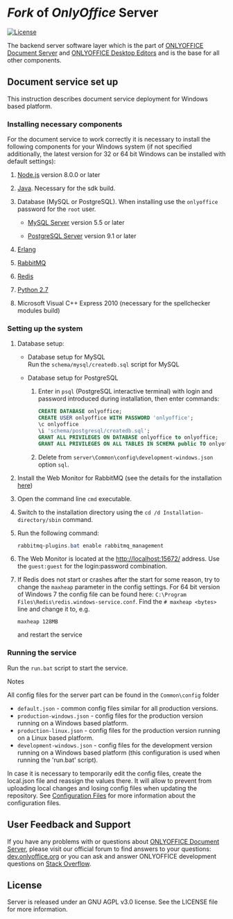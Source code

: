 
# _Fork_ of *OnlyOffice* Server

[![License](https://img.shields.io/badge/License-GNU%20AGPL%20V3-green.svg?style=flat)](https://www.gnu.org/licenses/agpl-3.0.en.html)

The backend server software layer which is the part of [ONLYOFFICE Document Server][2] and [ONLYOFFICE Desktop Editors][4] and is the base for all other components.

## Document service set up

This instruction describes document service deployment for Windows based platform.

### Installing necessary components

For the document service to work correctly it is necessary to install the following components for your Windows system (if not specified additionally, the latest version for 32 or 64 bit Windows can be installed with default settings):

1. [Node.js](https://nodejs.org/en/download/) version 8.0.0 or later

2. [Java](https://java.com/en/download/). Necessary for the sdk build.

3. Database (MySQL or PostgreSQL). When installing use the `onlyoffice` password for the `root` user.
    * [MySQL Server](http://dev.mysql.com/downloads/windows/installer/) version 5.5 or later

    * [PostgreSQL Server](https://www.postgresql.org/download/) version 9.1 or later

4. [Erlang](https://www.erlang.org/download.html)

5. [RabbitMQ](https://www.rabbitmq.com/releases/rabbitmq-server/v3.5.4/rabbitmq-server-3.5.4.exe)

6. [Redis](https://github.com/microsoftarchive/redis/releases/latest)

7. [Python 2.7](https://www.python.org/downloads/release/python-2716/)

8. Microsoft Visual C++ Express 2010 (necessary for the spellchecker modules build)

### Setting up the system

1. Database setup:

    * Database setup for MySQL  
      Run the `schema/mysql/createdb.sql` script for MySQL

    * Database setup for PostgreSQL  
        1. Enter in `psql` (PostgreSQL interactive terminal) with
           login and password introduced during installation, then enter commands:  

            ```sql
            CREATE DATABASE onlyoffice;
            CREATE USER onlyoffice WITH PASSWORD 'onlyoffice';
            \c onlyoffice
            \i 'schema/postgresql/createdb.sql';
            GRANT ALL PRIVILEGES ON DATABASE onlyoffice to onlyoffice;
            GRANT ALL PRIVILEGES ON ALL TABLES IN SCHEMA public TO onlyoffice;
            ```

        2. Delete from `server\Common\config\development-windows.json` option `sql`.

2. Install the Web Monitor for RabbitMQ (see the details for the installation [here](https://www.rabbitmq.com/management.html))
3. Open the command line `cmd` executable.
4. Switch to the installation directory using the `cd /d Installation-directory/sbin` command.
5. Run the following command:

    ```powershell
    rabbitmq-plugins.bat enable rabbitmq_management
    ```

6. The Web Monitor is located at the [http://localhost:15672/](http://localhost:15672/) address.
   Use the `guest:guest` for the login:password combination.

7. If Redis does not start or crashes after the start for some reason,
   try to change the `maxheap` parameter in the config settings.
   For 64 bit version of Windows 7 the config file can be found here:
   `C:\Program Files\Redis\redis.windows-service.conf`.
   Find the `# maxheap <bytes>` line and change it to, e.g.

   ```config
   maxheap 128MB
   ```

   and restart the service

### Running the service

Run the `run.bat` script to start the service.

Notes

All config files for the server part can be found in the `Common\config` folder

* `default.json` - common config files similar for all production versions.
* `production-windows.json` - config files for the production version running on a Windows based platform.
* `production-linux.json` - config files for the production version running on a Linux based platform.
* `development-windows.json` - config files for the development version running on a Windows based platform (this configuration is used when running the 'run.bat' script).

In case it is necessary to temporarily edit the config files, create the local.json file and reassign the values there. It will allow to prevent from uploading local changes and losing config files when updating the repository. See [Configuration Files](https://github.com/lorenwest/node-config/wiki/Configuration-Files) for more information about the configuration files.

## User Feedback and Support

If you have any problems with or questions about [ONLYOFFICE Document Server][2], please visit our official forum to find answers to your questions: [dev.onlyoffice.org][1] or you can ask and answer ONLYOFFICE development questions on [Stack Overflow][3].

  [1]: http://dev.onlyoffice.org
  [2]: https://github.com/ONLYOFFICE/DocumentServer
  [3]: https://stackoverflow.com/questions/tagged/onlyoffice
  [4]: https://github.com/ONLYOFFICE/DesktopEditors

## License

Server is released under an GNU AGPL v3.0 license. See the LICENSE file for more information.
